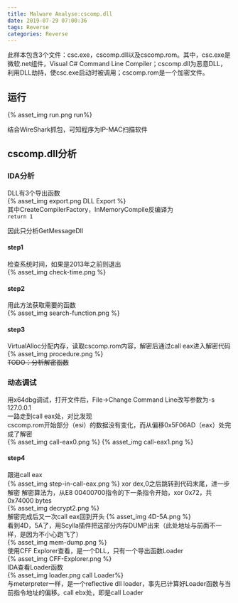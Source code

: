 ```yaml
---
title: Malware Analyse:cscomp.dll
date: 2019-07-29 07:00:36
tags: Reverse
categories: Reverse
---
```

此样本包含3个文件：csc.exe，cscomp.dll以及cscomp.rom。其中，csc.exe是微软.net组件，Visual C# Command Line Compiler；cscomp.dll为恶意DLL，利用DLL劫持，使csc.exe启动时被调用；cscomp.rom是一个加密文件。
## 运行
{% asset_img run.png run%}  
<!--more-->
结合WireShark抓包，可知程序为IP-MAC扫描软件
## cscomp.dll分析
### IDA分析
DLL有3个导出函数  
{% asset_img export.png DLL Export %}  
其中CreateCompilerFactory，InMemoryCompile反编译为  
```return 1```

因此只分析GetMessageDll  
  
#### step1
检查系统时间，如果是2013年之前则退出  
{% asset_img check-time.png %} 
#### step2 
用此方法获取需要的函数  
{% asset_img search-function.png %}  
#### step3
VirtualAlloc分配内存，读取cscomp.rom内容，解密后通过call eax进入解密代码
{% asset_img procedure.png %}  
~~TODO：分析解密函数~~
### 动态调试
用x64dbg调试，打开文件后，File->Change Command Line改写参数为-s 127.0.0.1  
一路走到call eax处，对比发现  
cscomp.rom开始部分（esi）的数据没有变化，而从偏移0x5F06AD（eax）处完成了解密  
{% asset_img call-eax0.png %} 
{% asset_img call-eax1.png %} 
#### step4
跟进call eax  
{% asset_img step-in-call-eax.png %} 
xor dex,0之后跳转到代码末尾，进一步解密 
解密算法为，从E8 00400700指令的下一条指令开始，xor 0x72，共0x74000 bytes  
{% asset_img decrypt2.png %}  
解密完成后又一次call eax回到开头
{% asset_img 4D-5A.png %}  
看到4D，5A了，用Scylla插件把这部分内存DUMP出来（此处地址与前面不一样，是因为不小心跑飞了）  
{% asset_img mem-dump.png %}  
使用CFF Explorer查看，是一个DLL，只有一个导出函数Loader  
{% asset_img CFF-Explorer.png %}  
IDA查看Loader函数  
{% asset_img loader.png call Loader%}  
与meterpreter一样，是一个reflective dll loader，事先已计算好Loader函数与当前指令地址的偏移。call ebx处，即是call Loader







